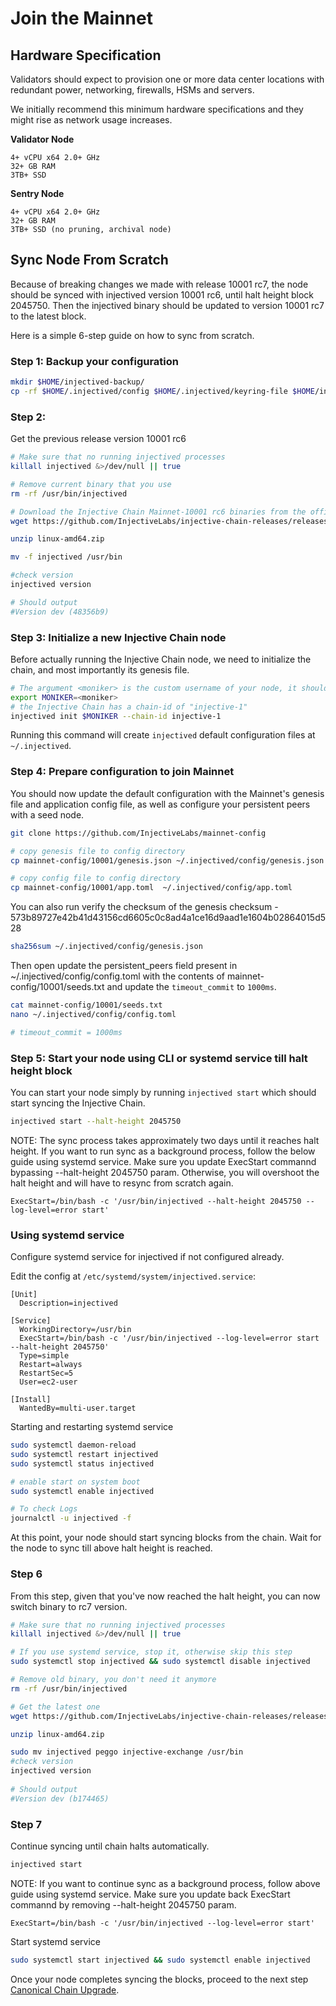 <!--
order: 6
title: Run Node and Join Mainnet
-->

# Join the Mainnet

## Hardware Specification
Validators should expect to provision one or more data center locations with redundant power, networking, firewalls, HSMs and servers.

We initially recommend this minimum hardware specifications and they might rise as network usage increases.

**Validator Node**
```
4+ vCPU x64 2.0+ GHz
32+ GB RAM
3TB+ SSD
```
**Sentry Node**
```
4+ vCPU x64 2.0+ GHz
32+ GB RAM
3TB+ SSD (no pruning, archival node)
```


## Sync Node From Scratch
Because of breaking changes we made with release 10001 rc7, the node should be synced with injectived version 10001 rc6, until halt height block 2045750. Then the injectived binary should be updated to version 10001 rc7 to the latest block.

Here is a simple 6-step guide on how to sync from scratch.

### Step 1: Backup your configuration
```bash
mkdir $HOME/injectived-backup/
cp -rf $HOME/.injectived/config $HOME/.injectived/keyring-file $HOME/injectived-backup/
```

### Step 2: 
Get the previous release version 10001 rc6
```bash
# Make sure that no running injectived processes
killall injectived &>/dev/null || true

# Remove current binary that you use 
rm -rf /usr/bin/injectived 

# Download the Injective Chain Mainnet-10001 rc6 binaries from the official injective-chain-releases.
wget https://github.com/InjectiveLabs/injective-chain-releases/releases/download/v1.0.1-1629427973/linux-amd64.zip

unzip linux-amd64.zip

mv -f injectived /usr/bin

#check version
injectived version 

# Should output
#Version dev (48356b9)
```

### Step 3: Initialize a new Injective Chain node

Before actually running the Injective Chain node, we need to initialize the chain, and most importantly its genesis file.

```bash
# The argument <moniker> is the custom username of your node, it should be human-readable.
export MONIKER=<moniker>
# the Injective Chain has a chain-id of "injective-1"
injectived init $MONIKER --chain-id injective-1
```

Running this command will create `injectived` default configuration files at `~/.injectived`.

### Step 4: Prepare configuration to join Mainnet

You should now update the default configuration with the Mainnet's genesis file and application config file, as well as configure your persistent peers with a seed node.  

```bash
git clone https://github.com/InjectiveLabs/mainnet-config

# copy genesis file to config directory
cp mainnet-config/10001/genesis.json ~/.injectived/config/genesis.json

# copy config file to config directory
cp mainnet-config/10001/app.toml  ~/.injectived/config/app.toml
```

You can also run verify the checksum of the genesis checksum - 573b89727e42b41d43156cd6605c0c8ad4a1ce16d9aad1e1604b02864015d528

```bash
sha256sum ~/.injectived/config/genesis.json
```

Then open update the persistent_peers field present in ~/.injectived/config/config.toml with the contents of mainnet-config/10001/seeds.txt and update the `timeout_commit` to `1000ms`.

```bash
cat mainnet-config/10001/seeds.txt
nano ~/.injectived/config/config.toml

# timeout_commit = 1000ms
```

### Step 5: Start your node using CLI or systemd service till halt height block
You can start your node simply by running `injectived start` which should start syncing the Injective Chain.

```bash
injectived start --halt-height 2045750
```

NOTE: The sync process takes approximately two days until it reaches halt height. If you want to run sync as a background process, follow the below guide using systemd service. 
Make sure you update ExecStart commannd bypassing --halt-height 2045750 param. Otherwise, you will overshoot the halt height and will have to resync from scratch again.

`ExecStart=/bin/bash -c '/usr/bin/injectived --halt-height 2045750 --log-level=error start'`

### Using systemd service
Configure systemd service for injectived if not configured already.

Edit the config at `/etc/systemd/system/injectived.service`:

```
[Unit]
  Description=injectived

[Service]
  WorkingDirectory=/usr/bin
  ExecStart=/bin/bash -c '/usr/bin/injectived --log-level=error start --halt-height 2045750'
  Type=simple
  Restart=always
  RestartSec=5
  User=ec2-user

[Install]
  WantedBy=multi-user.target
```

Starting and restarting systemd service

```bash
sudo systemctl daemon-reload
sudo systemctl restart injectived
sudo systemctl status injectived

# enable start on system boot
sudo systemctl enable injectived

# To check Logs
journalctl -u injectived -f
```

At this point, your node should start syncing blocks from the chain. Wait for the node to sync till above halt height is reached.

### Step 6
From this step, given that you've now reached the halt height, you can now switch binary to rc7 version.

```bash
# Make sure that no running injectived processes
killall injectived &>/dev/null || true

# If you use systemd service, stop it, otherwise skip this step
sudo systemctl stop injectived && sudo systemctl disable injectived

# Remove old binary, you don't need it anymore
rm -rf /usr/bin/injectived 

# Get the latest one
wget https://github.com/InjectiveLabs/injective-chain-releases/releases/download/v1.0.1-1635956190/linux-amd64.zip

unzip linux-amd64.zip

sudo mv injectived peggo injective-exchange /usr/bin
#check version
injectived version 
 
# Should output
#Version dev (b174465)
```

### Step 7
Continue syncing until chain halts automatically.

```bash
injectived start
```

NOTE: If you want to continue sync as a background process, follow above guide using systemd service. Make sure you update back ExecStart commannd by removing --halt-height 2045750 param.

`ExecStart=/bin/bash -c '/usr/bin/injectived --log-level=error start'`

Start systemd service

```bash
sudo systemctl start injectived && sudo systemctl enable injectived
```

Once your node completes syncing the blocks, proceed to the next step [Canonical Chain Upgrade](https://chain.injective.network/guides/mainnet/canonical-chain-upgrade.html).
